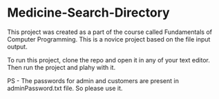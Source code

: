 # Medicine-Search-Directory
This project was created as a part of the course called Fundamentals of Computer Programming. This is a novice project based on the file input output. 

To run this project, clone the repo and open it in any of your text editor. Then run the project and plahy with it.

PS - The passwords for admin and customers are present in adminPassword.txt file. So please use it.
